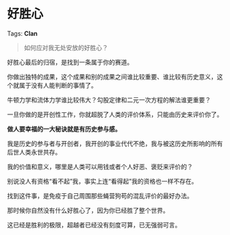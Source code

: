 # 好胜心

Tags: **Clan**

> 如何应对我无处安放的好胜心？



好胜心最后的归宿，是找到一条属于你的赛道。

你做出独特的成果，这个成果和别的成果之间谁比较重要、谁比较有历史意义，这个就属于没有人能判断的事情了。

牛顿力学和流体力学谁比较伟大？勾股定律和二元一次方程的解法谁更重要？

一旦你做的是开创性工作，你就超脱了人类的评价体系，只能由历史来评价你了。

**做人要幸福的一大秘诀就是有历史参与感。**

我是历史的参与者与开创者，我开创的事业代代不绝，我与被这历史所影响的所有后世人类永世共存。

我的价值和意义，哪里是人类可以用钱或者个人好恶、褒贬来评价的？

别说没人有资格“看不起”我，事实上连“看得起”我的资格也一样不存在。

找到这件事，是免疫于自己周围那些蝇营狗苟的混乱评价的最好办法。

那时候你自然没有什么好胜心了，因为你已经胜了整个世界。

这已经是胜利的极限，超越者已经没有刻度可算，已无强弱可言。




